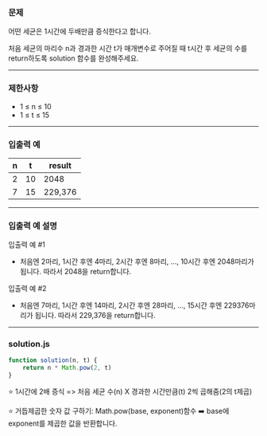### 문제

어떤 세균은 1시간에 두배만큼 증식한다고 합니다. 

처음 세균의 마리수 n과 경과한 시간 t가 매개변수로 주어질 때 t시간 후 세균의 수를 return하도록 solution 함수를 완성해주세요.

---

### 제한사항

* 1 ≤ n ≤ 10
* 1 ≤ t ≤ 15

---

### 입출력 예

n	| t |	result
-- | -- | --
2 | 10 | 2048
7	| 15 | 229,376

---

### 입출력 예 설명

입출력 예 #1

* 처음엔 2마리, 1시간 후엔 4마리, 2시간 후엔 8마리, ..., 10시간 후엔 2048마리가 됩니다. 따라서 2048을 return합니다.

입출력 예 #2

* 처음엔 7마리, 1시간 후엔 14마리, 2시간 후엔 28마리, ..., 15시간 후엔 229376마리가 됩니다. 따라서 229,376을 return합니다.

---

### solution.js

```js
function solution(n, t) {
    return n * Math.pow(2, t)
}
```

⭐️ 1시간에 2배 증식 => 처음 세균 수(n) X 경과한 시간만큼(t) 2씩 곱해줌(2의 t제곱)

⭐️ 거듭제곱한 숫자 값 구하기: Math.pow(base, exponent)함수 ➡️ base에 exponent를 제곱한 값을 반환합니다.
